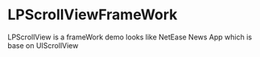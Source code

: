 # LPScrollViewFrameWork
LPScrollView is a frameWork demo looks like NetEase News App which is base on UIScrollView

[image]:https://raw.githubusercontent.com/litt1e-p/LPScrollViewFrameWorkDemo/master/ScreenShot/D2987A07-C3FB-4E2D-98EE-6234D3D56345.png
